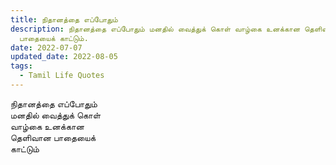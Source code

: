 ```yaml
---
title: நிதானத்தை எப்போதும்
description: நிதானத்தை எப்போதும் மனதில் வைத்துக் கொள் வாழ்கை உனக்கான தெளிவான
  பாதையைக் காட்டும்.
date: 2022-07-07
updated_date: 2022-08-05
tags:
  - Tamil Life Quotes
---
```


நிதானத்தை எப்போதும்  
மனதில் வைத்துக் கொள்  
வாழ்கை உனக்கான  
தெளிவான பாதையைக்  
காட்டும்
